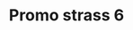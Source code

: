 ---
title: Promo strass 6
date: 
draft: false

# descripcion
description : Encontrá todas las promos de navidad en nuestra tienda de IG. Pedidos por  whatsapp, mail o dm.

materials: 

color: 

dimensions: 

code: 99-99-0701

type: "Promos"

categories: []

price: $40,00

# Images
# first image will be shown in the product page
images:
  # - image: "images/path_to_image"
  # La ubicacion de las imagenes es imagenes/Promos/Promos.Promo/99-99-0701-promo-strass-6
  - image: "./images/promos/promo/99-99-0701.jpg"
---